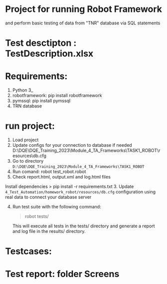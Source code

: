# Project for running Robot Framework 
and perform basic testing of data from "TNR" database via SQL statements

# Test desctipton : TestDescription.xlsx

# Requirements: 
1. Python 3_
2. robotframework: pip install robotframework
3. pymssql: pip install pymssql
4. TRN database

# run project:
1. Load project 
2. Update configs for your connection to database if needed D:\DQE\DQE_Training_2023\Module_4_TA_Frameworks\TASK1_ROBOT\resources\db.cfg
3. Go to directory `D:\DQE\DQE_Training_2023\Module_4_TA_Frameworks\TASK1_ROBOT` 
4. Run comand: robot test_robot.robot
5. Check report.html, output.xml and log.html files

Install dependencies
    > pip install -r requirements.txt
3. Update `4_Test_Automation/homework_robot/resources/db.cfg` configuration using real data to connect your database server

4. Run test suite with the following command:
    > robot tests/

    This will execute all tests in the tests/ directory and generate a report and log file in the results/ directory.

# Testcases: 

# Test report: folder Screens





